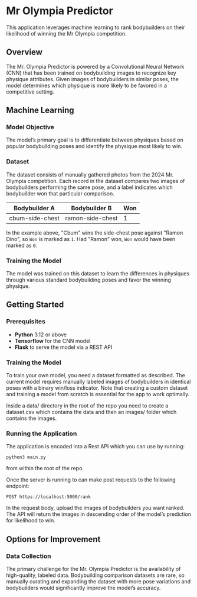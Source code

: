 # Mr Olympia Predictor

This application leverages machine learning to rank bodybuilders on their likelihood of winning the Mr Olympia competition.

## Overview

The Mr. Olympia Predictor is powered by a Convolutional Neural Network (CNN) that has been trained on bodybuilding images to recognize key physique attributes. Given images of bodybuilders in similar poses, the model determines which physique is more likely to be favored in a competitive setting.

## Machine Learning

### Model Objective

The model’s primary goal is to differentiate between physiques based on popular bodybuilding poses and identify the physique most likely to win.

### Dataset

The dataset consists of manually gathered photos from the 2024 Mr. Olympia competition. Each record in the dataset compares two images of bodybuilders performing the same pose, and a label indicates which bodybuilder won that particular comparison.

| Bodybuilder A   | Bodybuilder B    | Won |
| --------------- | ---------------- | --- |
| cbum-side-chest | ramon-side-chest | 1   |

In the example above, "Cbum" wins the side-chest pose against "Ramon Dino", so `Won` is marked as `1`. Had "Ramon" won, `Won` would have been marked as `0`.

### Training the Model

The model was trained on this dataset to learn the differences in physiques through various standard bodybuilding poses and favor the winning physique.

## Getting Started

### Prerequisites

- **Python** 3.12 or above
- **Tensorflow** for the CNN model
- **Flask** to serve the model via a REST API

### Training the Model

To train your own model, you need a dataset formatted as described. The current model requires manually labeled images of bodybuilders in identical poses with a binary win/loss indicator. Note that creating a custom dataset and training a model from scratch is essential for the app to work optimally.

Inside a data/ directory in the root of the repo you need to create a dataset.csv which contains the data and then an images/ folder which contains the images.

### Running the Application

The application is encoded into a Rest API which you can use by running:

```
python3 main.py
```

from within the root of the repo.

Once the server is running to can make post requests to the following endpoint:

```
POST https://localhost:5000/rank
```

In the request body, upload the images of bodybuilders you want ranked. The API will return the images in descending order of the model’s prediction for likelihood to win.

## Options for Improvement

### Data Collection

The primary challenge for the Mr. Olympia Predictor is the availability of high-quality, labeled data. Bodybuilding comparison datasets are rare, so manually curating and expanding the dataset with more pose variations and bodybuilders would significantly improve the model’s accuracy.
